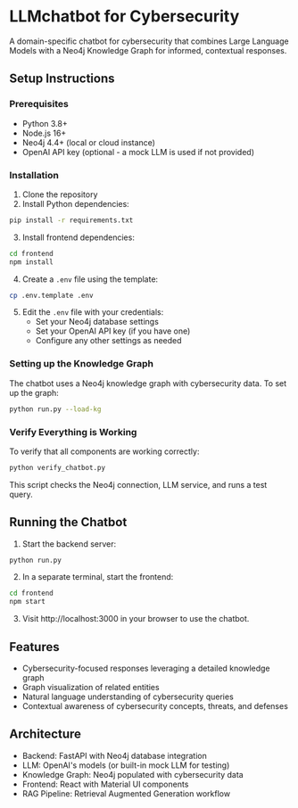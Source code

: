 # LLMchatbot for Cybersecurity

A domain-specific chatbot for cybersecurity that combines Large Language Models with a Neo4j Knowledge Graph for informed, contextual responses.

## Setup Instructions

### Prerequisites

- Python 3.8+
- Node.js 16+
- Neo4j 4.4+ (local or cloud instance)
- OpenAI API key (optional - a mock LLM is used if not provided)

### Installation

1. Clone the repository
2. Install Python dependencies:

```bash
pip install -r requirements.txt
```

3. Install frontend dependencies:

```bash
cd frontend
npm install
```

4. Create a `.env` file using the template:

```bash
cp .env.template .env
```

5. Edit the `.env` file with your credentials:
   - Set your Neo4j database settings
   - Set your OpenAI API key (if you have one)
   - Configure any other settings as needed

### Setting up the Knowledge Graph

The chatbot uses a Neo4j knowledge graph with cybersecurity data. To set up the graph:

```bash
python run.py --load-kg
```

### Verify Everything is Working

To verify that all components are working correctly:

```bash
python verify_chatbot.py
```

This script checks the Neo4j connection, LLM service, and runs a test query.

## Running the Chatbot

1. Start the backend server:

```bash
python run.py
```

2. In a separate terminal, start the frontend:

```bash
cd frontend
npm start
```

3. Visit http://localhost:3000 in your browser to use the chatbot.

## Features

- Cybersecurity-focused responses leveraging a detailed knowledge graph
- Graph visualization of related entities
- Natural language understanding of cybersecurity queries
- Contextual awareness of cybersecurity concepts, threats, and defenses

## Architecture

- Backend: FastAPI with Neo4j database integration
- LLM: OpenAI's models (or built-in mock LLM for testing)
- Knowledge Graph: Neo4j populated with cybersecurity data
- Frontend: React with Material UI components
- RAG Pipeline: Retrieval Augmented Generation workflow